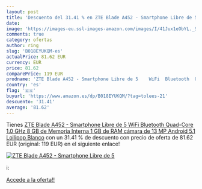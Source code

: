 ```yaml
---
layout: post
title: 'Descuento del 31.41 % en ZTE Blade A452 - Smartphone Libre de 5  '
date: 
image: 'https://images-eu.ssl-images-amazon.com/images/I/41Jux1eObYL._SL200_.jpg'
comments: true
category: ofertas
author: ring
slug: 'B018EYUKQM-es'
actualPrice: 81.62 EUR
currency: EUR
price: 81.62
comparePrice: 119 EUR
prodname: 'ZTE Blade A452 - Smartphone Libre de 5    WiFi  Bluetooth  Quad-Core 1.0 GHz  8 GB de Memoria Interna  1 GB de RAM  cámara de 13 MP  Android 5.1 Lollipop  Blanco'
country: 'es'
flag: '🇪🇸'
buyurl: 'https://www.amazon.es/dp/B018EYUKQM/?tag=tolees-21'
descuento: '31.41'
average: '81.62'
---
```


Tienes [ZTE Blade A452 - Smartphone Libre de 5    WiFi  Bluetooth  Quad-Core 1.0 GHz  8 GB de Memoria Interna  1 GB de RAM  cámara de 13 MP  Android 5.1 Lollipop  Blanco](https://www.amazon.es/dp/B018EYUKQM/?tag=tolees-21) con un 31.41 % de descuento con precio de oferta de 81.62 EUR (original: 119 EUR) en el siguiente enlace!

[![ZTE Blade A452 - Smartphone Libre de 5  ](https://images-eu.ssl-images-amazon.com/images/I/41Jux1eObYL._SL200_.jpg)](https://www.amazon.es/dp/B018EYUKQM/?tag=tolees-21)

ℹ️:


[Accede a la oferta!!](https://www.amazon.es/dp/B018EYUKQM/?tag=tolees-21)
